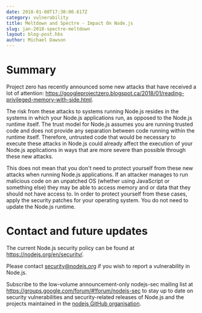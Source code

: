 ```yaml
---
date: 2018-01-08T17:30:00.617Z
category: vulnerability
title: Meltdown and Spectre - Impact On Node.js
slug: jan-2018-spectre-meltdown
layout: blog-post.hbs
author: Michael Dawson
---
```


# Summary

Project zero has recently announced some new attacks that have received a lot of attention: https://googleprojectzero.blogspot.ca/2018/01/reading-privileged-memory-with-side.html.

The risk from these attacks to systems running Node.js resides in the systems in which your Node.js applications run, as opposed to the Node.js runtime itself. The trust model for Node.js assumes you are running trusted code and does not provide any separation between code running within the runtime itself. Therefore, untrusted code that would be necessary to execute these attacks in Node.js could already affect the execution of your Node.js applications in ways that are more severe than possible through these new attacks.

This does not mean that you don't need to protect yourself from these new attacks when running Node.js applications. If an attacker manages to run malicious code on an unpatched OS (whether using JavaScript or something else) they may be able to access memory and or data that they should not have access to. In order to protect yourself from these cases, apply the security patches for your operating system. You do not need to update the Node.js runtime.

# Contact and future updates

The current Node.js security policy can be found at https://nodejs.org/en/security/.

Please contact security@nodejs.org if you wish to report a vulnerability in Node.js.

Subscribe to the low-volume announcement-only nodejs-sec mailing list at https://groups.google.com/forum/#!forum/nodejs-sec to stay up to date on security vulnerabilities and security-related releases of Node.js and the projects maintained in the [nodejs GitHub organisation](https://github.com/nodejs/).
